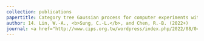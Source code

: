 ```yaml
---
collection: publications
papertitle: Category tree Gaussian process for computer experiments with many-category qualitative factors and application to cooling system design
author: 14. Lin, W.-A., <b>Sung, C.-L.</b>, and Chen, R.-B. (2022+)
journal: <a href="http://www.cips.org.tw/wordpress/index.php/2022/08/04/prize-111/"> [C. Z. Wei Memorial Award from CIPS] </a>
---
```

